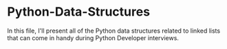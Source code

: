 # Python-Data-Structures
In this file, I'll present all of the Python data structures related to linked lists that can come in handy during Python Developer interviews.
